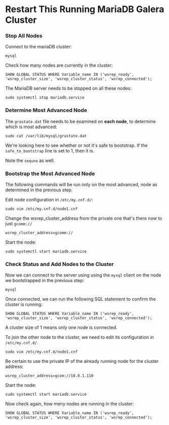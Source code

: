 # Restart This Running MariaDB Galera Cluster

### Stop All Nodes

Connect to the mariaDB cluster: 

```
mysql
```
Check how many nodes are currently in the cluster:
```
SHOW GLOBAL STATUS WHERE Variable_name IN ('wsrep_ready', 'wsrep_cluster_size', 'wsrep_cluster_status', 'wsrep_connected');
```

The MariaDB server needs to be stopped on all these nodes:
```
sudo systemctl stop mariadb.service
```
### Determine Most Advanced Node

The `grastate.dat` file needs to be examined on **each node**, to determine which is most advanced:
```
sudo cat /var/lib/mysql/grastate.dat
```

We're looking here to see whether or not it's safe to bootstrap. If the `safe_to_bootstrap` line is set to 1, then it is. 

Note the `sequno` as well.
### Bootstrap the Most Advanced Node

The following commands will be run only on the most advanced, node as determined in the previous step.

Edit node configuration in `/etc/my.cnf.d/`:
```
sudo vim /etc/my.cnf.d/node1.cnf
```
Change the wsrep_cluster_address from the private one that's there now to just `gcomm://`
```
wsrep_cluster_address=gcomm://
```
Start the node:
```
sudo systemctl start mariadb.service
```
### Check Status and Add Nodes to the Cluster

Now we can connect to the server using using the `mysql` client on the node we bootstrapped in the previous step:
```
mysql
```
Once connected, we can run the following SQL statement to confirm the cluster is running:
```
SHOW GLOBAL STATUS WHERE Variable_name IN ('wsrep_ready', 'wsrep_cluster_size', 'wsrep_cluster_status', 'wsrep_connected');
```
A cluster size of 1 means only one node is connected.

To join the other node to the cluster, we need to edit its configuration in `/etc/my.cnf.d/`. 
```
sudo vim /etc/my.cnf.d/node1.cnf
```
Be certain to use the private IP of the already running node for the cluster address:
```
wsrep_cluster_address=gcom://10.0.1.110
```
Start the node:
```
sudo systemctl start mariadb.service
```
Now check again, how meny nodes are running in the cluster:

```
SHOW GLOBAL STATUS WHERE Variable_name IN ('wsrep_ready', 'wsrep_cluster_size', 'wsrep_cluster_status', 'wsrep_connected');
```